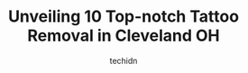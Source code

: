 ---
layout: ampstory
image: https://i0.wp.com/www.depkes.org/wp-content/uploads/2023/06/tattoo-removal-0-in-cleveland-oh-1685776157.jpeg?resize=640,853
author: techidn
featured: false
description: Discover the impressive array of Tattoo Removal options in Cleveland OH, where you can find 10 of the largest Tattoo Removal establishments in the area. From renowned classics to hidden gems
title: Unveiling 10 Top-notch Tattoo Removal in Cleveland OH
cover:
   title: Unveiling 10 Top-notch Tattoo Removal in Cleveland OH
   subtitle: Rickpate
   background: https://www.depkes.org/wp-content/uploads/2023/06/tattoo-removal-0-in-cleveland-oh-1685776157.jpeg

pages: 
 - layout: thirds
   top: <h1>#1 Milan Laser Hair Removal</h1>
   bottom: "<p>Extremely welcoming and helpful staff.  Such a friendly and safe environment for ANYONE looking for laser hair removal.  They went above and beyond to ensure that I was t</p>"
   background: https://www.depkes.org/wp-content/uploads/2023/06/tattoo-removal-1-in-cleveland-oh-1685776159.jpeg
   backgroundblur: true
 - layout: thirds
   top: <h1>#2 Tattoo Cafe</h1>
   bottom: "<p>Thank you for putting in my Jewlery, Joe! Barely felt the pain of my piercing, you do good work and youre very kind. Nice ladies who work here. Had my Dermal last almost</p>"
   background: https://www.depkes.org/wp-content/uploads/2023/06/tattoo-removal-2-in-cleveland-oh-1685776159.png
   cta:
      link: https://www.depkes.org/blog/unveiling-10-top-notch-tattoo-removal-in-cleveland-oh/
      text: Unveiling 10 Top-notch Tattoo Removal in Cleveland OH
 - layout: thirds
   top: <h1>#3 Addicted Body Arts Studio</h1>
   bottom: "<p>6517 Pearl Rd, Cleveland, OH 44130, United States</p>"
   background: https://www.depkes.org/wp-content/uploads/2023/06/tattoo-removal-3-in-cleveland-oh-1685776160.jpeg
   cta:
      link: https://www.depkes.org/blog/unveiling-10-top-notch-tattoo-removal-in-cleveland-oh/
      text: Unveiling 10 Top-notch Tattoo Removal in Cleveland OH
 - layout: thirds
   top: <h1>#4 VOODOO MONKEY TATTOO</h1>
   bottom: "<p>2070 W 25th St, Cleveland, OH 44113, United States</p>"
   background: https://images.unsplash.com/photo-1614648718611-0635f29016cb?ixlib=rb-4.0.3&ixid=MnwxMjA3fDB8MHxwaG90by1wYWdlfHx8fGVufDB8fHx8&auto=format&fit=crop&w=640&h=853&q=80
   cta:
      link: https://www.depkes.org/blog/unveiling-10-top-notch-tattoo-removal-in-cleveland-oh/
      text: Unveiling 10 Top-notch Tattoo Removal in Cleveland OH
 - layout: thirds
   top: <h1>#5 Focused Tattoos</h1>
   bottom: "<p>1846 Coventry Rd #400, Cleveland Heights, OH 44118, United States</p>"
   background: https://images.unsplash.com/photo-1561679660-d00ee1e0dc8e?ixlib=rb-4.0.3&ixid=MnwxMjA3fDB8MHxwaG90by1wYWdlfHx8fGVufDB8fHx8&auto=format&fit=crop&w=640&h=853&q=80
   cta:
      link: https://www.depkes.org/blog/unveiling-10-top-notch-tattoo-removal-in-cleveland-oh/
      text: Unveiling 10 Top-notch Tattoo Removal in Cleveland OH
 - layout: thirds
   top: <h1>#6 Lakewood Electric Tattoo.</h1>
   bottom: "<p>15200 Madison Ave, Lakewood, OH 44107, United States</p>"
   background: https://images.unsplash.com/photo-1618556658017-fd9c732d1360?ixlib=rb-4.0.3&ixid=MnwxMjA3fDB8MHxwaG90by1wYWdlfHx8fGVufDB8fHx8&auto=format&fit=crop&w=640&h=853&q=80
   cta:
      link: https://www.depkes.org/blog/unveiling-10-top-notch-tattoo-removal-in-cleveland-oh/
      text: Unveiling 10 Top-notch Tattoo Removal in Cleveland OH
 - layout: thirds
   top: <h1>#7 IOIO Studio</h1>
   bottom: "<p>27629 Chagrin Blvd #101d, Woodmere, OH 44122, United States</p>"
   background: https://images.unsplash.com/photo-1632260260864-caf7fde5ec36?ixlib=rb-4.0.3&ixid=MnwxMjA3fDB8MHxwaG90by1wYWdlfHx8fGVufDB8fHx8&auto=format&fit=crop&w=640&h=853&q=80
   cta:
      link: https://www.depkes.org/blog/unveiling-10-top-notch-tattoo-removal-in-cleveland-oh/
      text: Unveiling 10 Top-notch Tattoo Removal in Cleveland OH
 - layout: thirds
   middle: Continue reading...
   background: https://images.unsplash.com/photo-1599422314077-f4dfdaa4cd09?ixlib=rb-4.0.3&ixid=MnwxMjA3fDB8MHxwaG90by1wYWdlfHx8fGVufDB8fHx8&auto=format&fit=crop&w=640&h=853&q=80
   cta:
      link: https://www.depkes.org/blog/unveiling-10-top-notch-tattoo-removal-in-cleveland-oh/
      text: Unveiling 10 Top-notch Tattoo Removal in Cleveland OH
      
---